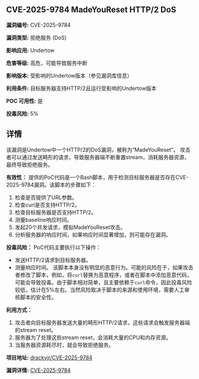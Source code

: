 ## CVE-2025-9784 MadeYouReset HTTP/2 DoS

**漏洞编号:** CVE-2025-9784

**漏洞类型:** 拒绝服务 (DoS)

**影响应用:** Undertow

**危害等级:** 高危，可能导致服务中断

**影响版本:** 受影响的Undertow版本（参见漏洞库信息）

**利用条件:** 目标服务器支持HTTP/2且运行受影响的Undertow版本

**POC 可用性:** 是

**投毒风险:** 5%

## 详情

该漏洞是Undertow中一个HTTP/2的DoS漏洞，被称为“MadeYouReset”。 攻击者可以通过发送畸形的请求，导致服务器端不断重置stream，消耗服务器资源，最终导致拒绝服务。

**有效性：**
提供的PoC代码是一个Bash脚本，用于检测目标服务器是否存在CVE-2025-9784漏洞。该脚本的步骤如下：
1.  检查是否提供了URL参数。
2.  检查curl是否支持HTTP/2。
3.  检查目标服务器是否支持HTTP/2。
4.  测量baseline响应时间。
5.  发起20个并发请求，模拟MadeYouReset攻击。
6.  分析服务器的响应时间，如果响应时间显著增加，则可能存在漏洞。

**投毒风险：**
PoC代码主要执行以下操作：
*   发送HTTP/2请求到目标服务器。
*   测量响应时间。
该脚本本身没有明显的恶意行为。可能的风险在于，如果攻击者修改了脚本，例如，将`curl`替换为恶意程序，或者在脚本中添加恶意代码，可能会导致投毒。由于脚本相对简单，且主要依赖于`curl`命令，因此投毒风险较低，估计在5%左右。当然风险取决于脚本的来源和使用环境，需要人工审核脚本的安全性。

**利用方式：**
1.  攻击者向目标服务器发送大量的畸形HTTP/2请求，这些请求会触发服务器端的stream reset。
2.  服务器为了处理这些stream reset，会消耗大量的CPU和内存资源。
3.  当服务器资源耗尽时，就会导致拒绝服务。

**项目地址:** [drackyjr/CVE-2025-9784](https://github.com/drackyjr/CVE-2025-9784)

**漏洞详情:** [CVE-2025-9784](https://nvd.nist.gov/vuln/detail/CVE-2025-9784)